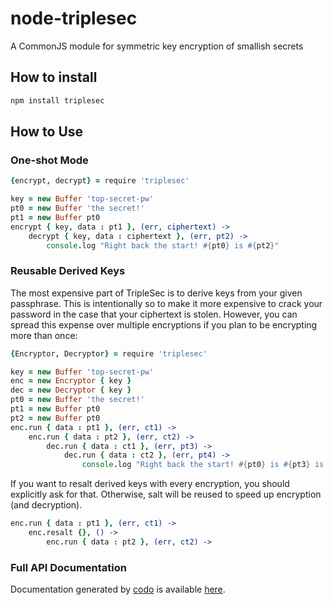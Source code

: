 # node-triplesec

A CommonJS module for symmetric key encryption of smallish secrets

## How to install

```sh
npm install triplesec
```

## How to Use

### One-shot Mode

```coffeescript
{encrypt, decrypt} = require 'triplesec'

key = new Buffer 'top-secret-pw'
pt0 = new Buffer 'the secret!'
pt1 = new Buffer pt0
encrypt { key, data : pt1 }, (err, ciphertext) ->
	decrypt { key, data : ciphertext }, (err, pt2) ->
		console.log "Right back the start! #{pt0} is #{pt2}"
```

### Reusable Derived Keys

The most expensive part of TripleSec is to derive keys from your
given passphrase.  This is intentionally so to make it more expensive
to crack your password in the case that your ciphertext is stolen. 
However, you can spread this expense over multiple encryptions
if you plan to be encrypting more than once:

```coffeescript
{Encryptor, Decryptor} = require 'triplesec'

key = new Buffer 'top-secret-pw'
enc = new Encryptor { key }
dec = new Decryptor { key }
pt0 = new Buffer 'the secret!'
pt1 = new Buffer pt0
pt2 = new Buffer pt0
enc.run { data : pt1 }, (err, ct1) ->
	enc.run { data : pt2 }, (err, ct2) ->
		dec.run { data : ct1 }, (err, pt3) ->
			dec.run { data : ct2 }, (err, pt4) ->
				console.log "Right back the start! #{pt0} is #{pt3} is #{pt4}"
```

If you want to resalt derived keys with every encryption, you should explicitly
ask for that. Otherwise, salt will be reused to speed up encryption
(and decryption).

```coffeescript
enc.run { data : pt1 }, (err, ct1) ->
	enc.resalt {}, () ->
		enc.run { data : pt2 }, (err, ct2) ->
```

### Full API Documentation

Documentation generated by [codo](https://github.com/netzpirat/codo)
is available [here](http://keybase.github.io/triplesec/codo/index.html).
